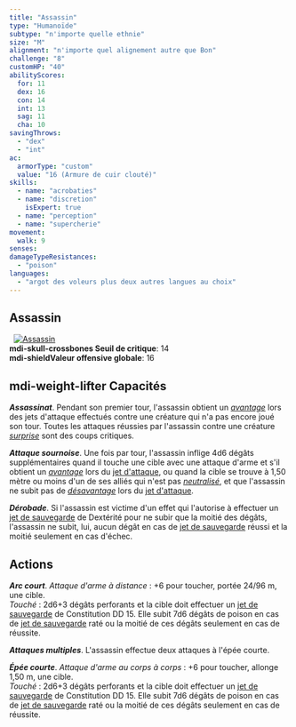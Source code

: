 ```yaml
---
title: "Assassin"
type: "Humanoïde"
subtype: "n'importe quelle ethnie"
size: "M"
alignment: "n'importe quel alignement autre que Bon"
challenge: "8"
customHP: "40"
abilityScores:
  for: 11
  dex: 16
  con: 14
  int: 13
  sag: 11
  cha: 10
savingThrows:
  - "dex"
  - "int"
ac:
  armorType: "custom"
  value: "16 (Armure de cuir clouté)"
skills:
  - name: "acrobaties"
  - name: "discretion"
    isExpert: true
  - name: "perception"
  - name: "supercherie"
movement:
  walk: 9
senses:
damageTypeResistances:
  - "poison"
languages:
  - "argot des voleurs plus deux autres langues au choix"
---
```

## Assassin
&nbsp;
[![Assassin](https://www.douaratil.fr/illustrations/humanoide/assassin300.jpeg)](https://www.douaratil.fr/illustrations/humanoide/assassin.jpeg)  
**<v-icon>mdi-skull-crossbones</v-icon> Seuil de critique**: 14         
**<v-icon>mdi-shield</v-icon>Valeur offensive globale**: 16      
## <v-icon>mdi-weight-lifter</v-icon> Capacités
_**Assassinat**_. Pendant son premier tour, l'assassin obtient un [_avantage_](/utiliser-les-caracteristiques/#avantage-et-desavantage) lors des jets d'attaque effectués contre une créature qui n'a pas encore joué son tour. Toutes les attaques réussies par l'assassin contre une créature [_surprise_](/gerer-la-sante-du-personnage/#surpris) sont des coups critiques.

_**Attaque sournoise**_. Une fois par tour, l'assassin inflige 4d6 dégâts supplémentaires quand il touche une cible avec une attaque d'arme et s'il obtient un [_avantage_](/utiliser-les-caracteristiques/#avantage-et-desavantage) lors du [jet d'attaque](/combattre/#jets-d-attaque), ou quand la cible se trouve à 1,50 mètre ou moins d'un de ses alliés qui n'est pas [_neutralisé_](/gerer-la-sante-du-personnage/#neutralise), et que l'assassin ne subit pas de [_désavantage_](/utiliser-les-caracteristiques/#avantage-et-desavantage) lors du [jet d'attaque](/combattre/#jets-d-attaque).

_**Dérobade**_. Si l'assassin est victime d'un effet qui l'autorise à effectuer un [jet de sauvegarde](/utiliser-les-caracteristiques/#jets-de-sauvegarde) de Dextérité pour ne subir que la moitié des dégâts, l'assassin ne subit, lui, aucun dégât en cas de [jet de sauvegarde](/utiliser-les-caracteristiques/#jets-de-sauvegarde) réussi et la moitié seulement en cas d'échec.

## Actions
_**Arc court**_. _Attaque d'arme à distance_ : +6 pour toucher, portée 24/96 m, une cible.  
_Touché_ : 2d6+3 dégâts perforants et la cible doit effectuer un [jet de sauvegarde](/utiliser-les-caracteristiques/#jets-de-sauvegarde) de Constitution DD 15. Elle subit 7d6 dégâts de poison en cas de [jet de sauvegarde](/utiliser-les-caracteristiques/#jets-de-sauvegarde) raté ou la moitié de ces dégâts seulement en cas de réussite.

_**Attaques multiples**_. L'assassin effectue deux attaques à l'épée courte.

_**Épée courte**_. _Attaque d'arme au corps à corps_ : +6 pour toucher, allonge 1,50 m, une cible.  
_Touché_ : 2d6+3 dégâts perforants et la cible doit effectuer un [jet de sauvegarde](/utiliser-les-caracteristiques/#jets-de-sauvegarde) de Constitution DD 15. Elle subit 7d6 dégâts de poison en cas de [jet de sauvegarde](/utiliser-les-caracteristiques/#jets-de-sauvegarde) raté ou la moitié de ces dégâts seulement en cas de réussite.
